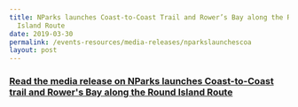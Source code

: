 ```yaml
---
title: NParks launches Coast-to-Coast Trail and Rower’s Bay along the Round
  Island Route
date: 2019-03-30
permalink: /events-resources/media-releases/nparkslaunchescoa
layout: post
---
```

<h3 style="color:#124596; font-weight:bold;"><a href="https://www.nparks.gov.sg/news/2019/3/nparks-launches-coast-to-coast-trail-and--rower%E2%80%99s-bay-along-the-round-island-route">Read the media release on NParks launches Coast-to-Coast trail and Rower's Bay along the Round Island Route</a></h3>